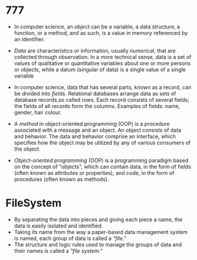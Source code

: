 # 777  

* In computer science, an *object* can be a variable, a data structure, a function, or a method, and as such, is a value in memory referenced by an identifier.

* *Data* are characteristics or information, usually *numerical*, that are collected through observation. In a more technical sense, data is a set of values of qualitative or quantitative variables about one or more persons or objects, while a datum (singular of data) is a single value of a single variable
* In computer science, data that has several parts, known as a record, can be divided into *fields*. Relational databases arrange data as sets of database records,so called rows. Each record consists of several fields; the fields of all records form the columns. Examples of fields: name, gender, hair colour.
* A *method* in object-oriented programming (OOP) is a procedure associated with a message and an object. An object consists of data and behavior. The data and behavior comprise an interface, which specifies how the object may be utilized by any of various consumers of the object.
* *Object-oriented programming* (OOP) is a programming paradigm based on the concept of "objects", which can contain data, in the form of fields (often known as attributes or properties), and code, in the form of procedures (often known as methods). 
# FileSystem
* By separating the data into pieces and giving each piece a name, the data is easily isolated and identified. 
* Taking its name from the way a paper-based data management system is named, each group of data is called a *"file."* 
* The structure and logic rules used to manage the groups of data and their names is called a *"file system."*




